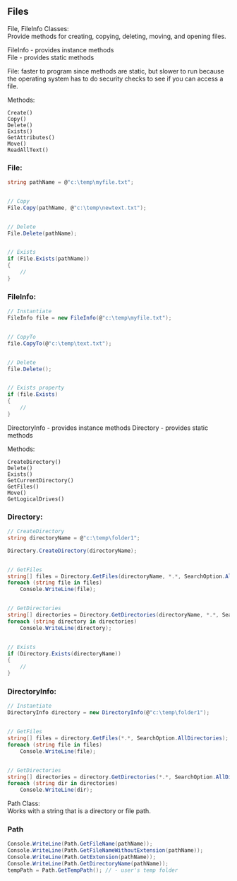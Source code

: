 ## Files

File, FileInfo Classes:  
Provide methods for creating, copying, deleting, moving, and opening files.

FileInfo - provides instance methods  
File - provides static methods

File:
faster to program since methods are static, but slower to run because the operating system has to do security checks to see if you can access a file.

Methods:
```
Create()
Copy()
Delete()
Exists()
GetAttributes()
Move()
ReadAllText()
```

### File:
```c#
string pathName = @"c:\temp\myfile.txt";


// Copy
File.Copy(pathName, @"c:\temp\newtext.txt");


// Delete
File.Delete(pathName);


// Exists
if (File.Exists(pathName))
{
    //
}
```



### FileInfo:
```c#
// Instantiate
FileInfo file = new FileInfo(@"c:\temp\myfile.txt");


// CopyTo
file.CopyTo(@"c:\temp\text.txt");


// Delete
file.Delete();


// Exists property
if (file.Exists)
{
    //
}
```


DirectoryInfo - provides instance methods
Directory - provides static methods

Methods:
```
CreateDirectory()
Delete()
Exists()
GetCurrentDirectory()
GetFiles()
Move()
GetLogicalDrives()
```


### Directory:
```c#
// CreateDirectory
string directoryName = @"c:\temp\folder1";

Directory.CreateDirectory(directoryName);


// GetFiles
string[] files = Directory.GetFiles(directoryName, *.*, SearchOption.AllDirectories); //*.jpg, *.txt, etc
foreach (string file in files)
    Console.WriteLine(file);


// GetDirectories
string[] directories = Directory.GetDirectories(directoryName, *.*, SearchOption.AllDirectories);
foreach (string directory in directories)
    Console.WriteLine(directory);


// Exists
if (Directory.Exists(directoryName))
{
    //
}
```

### DirectoryInfo:
```c#
// Instantiate
DirectoryInfo directory = new DirectoryInfo(@"c:\temp\folder1");


// GetFiles
string[] files = directory.GetFiles(*.*, SearchOption.AllDirectories); //*.jpg, *.txt, etc
foreach (string file in files)
    Console.WriteLine(file);


// GetDirectories
string[] directories = directory.GetDirectories(*.*, SearchOption.AllDirectories);
foreach (string dir in directories)
    Console.WriteLine(dir);
```




Path Class:  
Works with a string that is a directory or file path.

### Path
```c#
Console.WriteLine(Path.GetFileName(pathName));
Console.WriteLine(Path.GetFileNameWithoutExtension(pathName));
Console.WriteLine(Path.GetExtension(pathName));
Console.WriteLine(Path.GetDirectoryName(pathName));
tempPath = Path.GetTempPath(); // - user's temp folder
```
